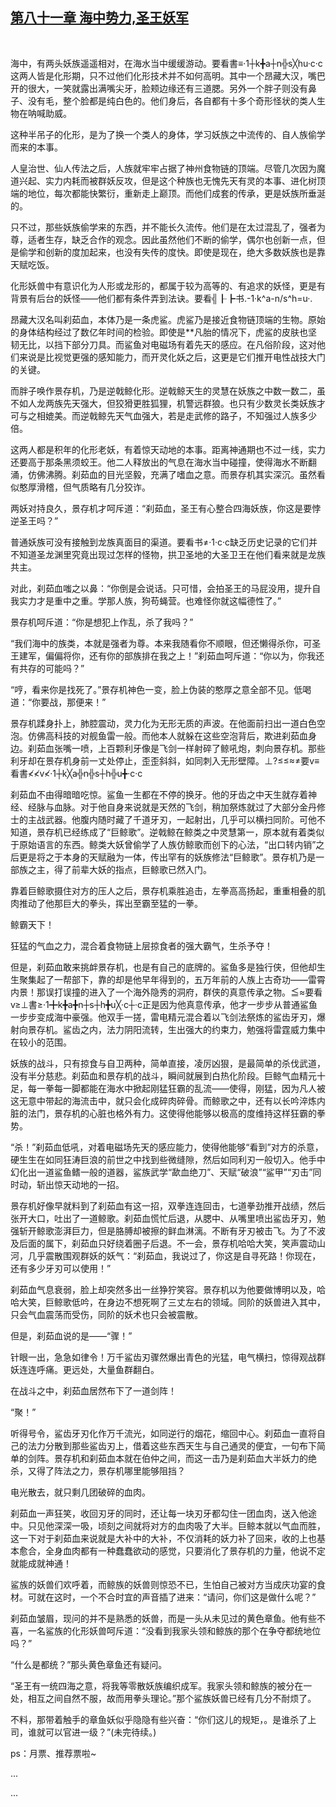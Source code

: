 ## [第八十一章 海中势力,圣王妖军](https://www.xxbiquge.com/11_11207/9035512.html)
﻿

  海中，有两头妖族遥遥相对，在海水当中缓缓游动。要看書≡·1┼k╋a┼n╬s╳hu·c·c这两人皆是化形期，只不过他们化形技术并不如何高明。其中一个昂藏大汉，嘴巴开的很大，一笑就露出满嘴尖牙，脸颊边缘还有三道腮。另外一个胖子则没有鼻子、没有毛，整个脸都是纯白色的。他们身后，各自都有十多个奇形怪状的类人生物在呐喊助威。

  这种半吊子的化形，是为了换一个类人的身体，学习妖族之中流传的、自人族偷学而来的本事。

  人皇治世、仙人传法之后，人族就牢牢占据了神州食物链的顶端。尽管几次因为魔道兴起、实力内耗而被群妖反攻，但是这个种族也无愧先天有灵的本事、进化树顶端的地位，每次都能快繁衍，重新走上巅顶。而他们成套的传承，更是妖族所垂涎的。

  只不过，那些妖族偷学来的东西，并不能长久流传。他们是在太过混乱了，强者为尊，适者生存，缺乏合作的观念。因此虽然他们不断的偷学，偶尔也创新一点，但是偷学和创新的度加起来，也没有失传的度快。即使是现在，绝大多数妖族也是靠天赋吃饭。

  化形妖兽中有意识化为人形或龙形的，都属于较为高等的、有追求的妖怪，更是有背景有后台的妖怪——他们都有条件弄到法诀。要看╣┠┣书.-1·k^a-n/s^h=u·.

  昂藏大汉名叫刹茹血，本体乃是一条虎鲨。虎鲨乃是接近食物链顶端的生物。原始的身体结构经过了数亿年时间的检验。即使是**凡胎的情况下，虎鲨的皮肤也坚韧无比，以挡下部分刀具。而鲨鱼对电磁场有着先天的感应。在凡俗阶段，这对他们来说是比视觉更强的感知能力，而开灵化妖之后，这更是它们推开电性战技大门的关键。

  而胖子唤作景存机，乃是逆戟鲸化形。逆戟鲸天生的灵慧在妖族之中数一数二，虽不如人龙两族先天强大，但狡猾更胜狐狸，机警远群狼。也只有少数灵长类妖族才可与之相媲美。而逆戟鲸先天气血强大，若是走武修的路子，不知强过人族多少倍。

  这两人都是积年的化形老妖，有着惊天动地的本事。距离神通期也不过一线，实力还要高于那条黑须蛟王。他二人释放出的气息在海水当中碰撞，使得海水不断翻涌，仿佛沸腾。刹茹血的目光坚毅，充满了嗜血之意。而景存机其实深沉。虽然看似憨厚滑稽，但气质略有几分狡诈。

  两妖对持良久，景存机才呵斥道：“刹茹血，圣王有心整合四海妖族，你这是要悖逆圣王吗？”

  普通妖族可没有接触到龙族真面目的渠道。要看书≠·1·c·c缺乏历史记录的它们并不知道圣龙渊里究竟出现过怎样的怪物，拱卫圣地的大圣卫王在他们看来就是龙族共主。

  对此，刹茹血嗤之以鼻：“你倒是会说话。只可惜，会拍圣王的马屁没用，提升自我实力才是重中之重。学那人族，狗苟蝇营。也难怪你就这幅德性了。”

  景存机呵斥道：“你是想犯上作乱，杀了我吗？”

  “我们海中的族类，本就是强者为尊。本来我随看你不顺眼，但还懒得杀你，可圣王建军，偏偏将你，还有你的部族排在我之上！”刹茹血呵斥道：“你以为，你我还有共存的可能吗？”

  “哼，看来你是找死了。”景存机神色一变，脸上伪装的憨厚之意全部不见。低喝道：“你要战，那便来！”

  景存机蹂身扑上，肺腔震动，灵力化为无形无质的声波。在他面前扫出一道白色空泡。仿佛高科技的对舰鱼雷一般。而他本人就躲在这些空泡背后，欺进刹茹血身边。刹茹血张嘴一喷，上百颗利牙像是飞剑一样射碎了鲸吼炮，刺向景存机。那些利牙却在景存机身前一丈处停止，歪歪斜斜，如同刺入无形壁障。⊥?≤≤≈≠要v≡看書≮≮v≮·1┼k╳a╬n╬s┼h╬u╋·c·c

  刹茹血不由得暗暗吃惊。鲨鱼一生都在不停的换牙。他的牙齿之中天生就存着神经、经脉与血脉。对于他自身来说就是天然的飞剑，稍加祭炼就过了大部分金丹修士的主战武器。他腹内随时藏了千道牙刃，一起射出，几乎可以横扫同阶。可他不知道，景存机已经练成了“巨鲸歌”。逆戟鲸在鲸类之中灵慧第一，原本就有着类似于原始语言的东西。鲸类大妖曾偷学了人族仿鲸歌而创下的心法，“出口转内销”之后更是将之于本身的天赋融为一体，传出罕有的妖族修法“巨鲸歌”。景存机乃是一部族之主，得了前辈大妖的指点，巨鲸歌已然入门。

  靠着巨鲸歌摄住对方的压人之后，景存机乘胜追击，左拳高高扬起，重重相叠的肌肉推动了他那巨大的拳头，挥出至霸至猛的一拳。

  鲸霸天下！

  狂猛的气血之力，混合着食物链上层掠食者的强大霸气，生杀予夺！

  但是，刹茹血敢来挑衅景存机，也是有自己的底牌的。鲨鱼多是独行侠，但他却生生聚集起了一帮部下，靠的却是他早年得到的，五万年前的人族上古奇功——雷霄内景！那误打误撞的进入了一个海外隐秀的洞府，群侠的真意传承之物。≦≈要看v≥⊥書≥·1╋k╋a╋n┼s┼h╋u╳·c┼·c正是因为他真意传承，他才一步步从普通鲨鱼一步步变成海中豪强。他双手一搓，雷电精元混合着以飞剑法祭炼的鲨齿牙刃，爆射向景存机。鲨齿之内，法力阴阳流转，生出强大的约束力，勉强将雷霆威力集中在较小的范围。

  妖族的战斗，只有掠食与自卫两种，简单直接，凌厉凶狠，是最简单的杀伐武道，没有半分慈悲。刹茹血和景存机的战斗，瞬间就展到白热化阶段。巨鲸气血精元十足，每一拳每一脚都能在海水中掀起刚猛狂霸的乱流——使得，刚猛，因为凡人被这无意中带起的海流击中，就只会化成碎肉碎骨。而鲸歌之中，还有以长吟淬炼内脏的法门，景存机的心脏也格外有力。这使得他能够以极高的度维持这样狂霸的拳势。

  “杀！”刹茹血低吼，对着电磁场先天的感应能力，使得他能够“看到”对方的杀意，硬生生在如同狂涛巨浪的前世之中找到些微缝隙，然后如同利刃一般切入。他手中幻化出一道鲨鱼鳍一般的道器，鲨族武学“歃血绝刀”、天赋“破浪”“鲨甲”“刃击”同时动，斩出惊天动地的一招。

  景存机好像早就料到了刹茹血有这一招，双拳连连回击，七道拳劲推开战绩，然后张开大口，吐出了一道鲸歌。刹茹血慌忙后退，从腮中、从嘴里喷出鲨齿牙刃，勉强斩开鲸歌澎湃巨力，但是胳膊却被擦的鲜血淋漓。不断有牙刃被击飞。为了不波及后面的属下，刹茹血只好绕着圈子后退。不一会，景存机哈哈大笑，笑声震动山河，几乎震散围观群妖的妖气：“刹茹血，我说过了，你这是自寻死路！你现在，还有多少牙刃可以使用！”

  刹茹血气息衰弱，脸上却突然多出一丝狰狞笑容。景存机以为他要做博明以及，哈哈大笑，巨鲸歌低吟，在身边不想死啊了三丈左右的领域。同阶的妖兽进入其中，只会气血震荡而受伤，同阶的妖术也只会被震散。

  但是，刹茹血说的是——“骤！”

  针眼一出，急急如律令！万千鲨齿刃骤然爆出青色的光猛，电气横扫，惊得观战群妖连连呼痛。更远处，大量鱼群翻白。

  在战斗之中，刹茹血居然布下了一道剑阵！

  “聚！”

  听得号令，鲨齿牙刃化作万千流光，如同逆行的烟花，缩回中心。刹茹血一直将自己的法力分散到那些鲨齿刃上，借着这些东西天生与自己通灵的便宜，一句布下简单的剑阵。景存机和刹茹血本就在伯仲之间，而这一击乃是刹茹血大半妖力的绝杀，又得了阵法之力，景存机哪里能够阻挡？

  电光散去，就只剩几团破碎的血肉。

  刹茹血一声狂笑，收回刃牙的同时，还让每一块刃牙都勾住一团血肉，送入他途中。只见他深深一吸，顷刻之间就将对方的血肉吸了大半。巨鲸本就以气血而胜，这一下对于刹茹血来说就是大补中的大补，不仅消耗的妖力补了回来，收的上也基本愈合，全身血肉都有一种蠢蠢欲动的感觉，只要消化了景存机的力量，他说不定就能成就神通！

  鲨族的妖兽们欢呼着，而鲸族的妖兽则惊恐不已，生怕自己被对方当成庆功宴的食材。可就在这时，一个不合时宜的声音插了进来：“请问，你们这是做什么呢？”

  刹茹血皱眉，现问的并不是熟悉的妖兽，而是一头从未见过的黄色章鱼。他有些不喜，一名鲨族的化形妖兽呵斥道：“没看到我家头领和鲸族的那个在争夺都统地位吗？”

  “什么是都统？”那头黄色章鱼还有疑问。

  “圣王有一统四海之意，将我等零散妖族编织成军。我家头领和鲸族的被分在一处，相互之间自然不服，故而用拳头理论。”那个鲨族妖兽已经有几分不耐烦了。

  不料，那带着触手的章鱼妖似乎隐隐有些兴奋：“你们这儿的规矩，。是谁杀了上司，谁就可以官进一级？”(未完待续。)

  ps：月票、推荐票啦~

  ...

  ...  
